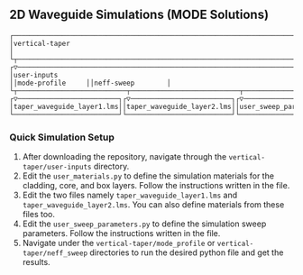 ## 2D Waveguide Simulations (MODE Solutions)

    ┌─────────────────────────────────────────────────────────────────────────────────────────────────────────┐                                      
    │vertical-taper                                                                                           │                                      
    └┬────────────────────────────────────────────────────────────────────────────────────┬──────────────────┬┘                                      
    ┌▽──────────────────────────────────────────────────────────────────────────────────┐┌▽────────────────┐┌▽─────────────────┐                     
    │user-inputs                                                                        ││mode-profile     ││neff-sweep        │                     
    └┬───────────────────────────┬───────────────────────────┬─────────────────────────┬┘└────────────────┬┘└─────────────────┬┘                     
    ┌▽─────────────────────────┐┌▽─────────────────────────┐┌▽───────────────────────┐┌▽────────────────┐┌▽─────────────────┐┌▽─────────────────────┐
    │taper_waveguide_layer1.lms││taper_waveguide_layer2.lms││user_sweep_parameters.py││user_materials.py││mode_profile_2D.py││neff_width_sweep_2D.py│
    └──────────────────────────┘└──────────────────────────┘└────────────────────────┘└─────────────────┘└──────────────────┘└──────────────────────┘
    
    

### Quick Simulation Setup

1. After downloading the repository, navigate through the `vertical-taper/user-inputs` directory.
2. Edit the `user_materials.py` to define the simulation materials for the cladding, core, and box layers. Follow the instructions written in the file.
3. Edit the two files namely `taper_waveguide_layer1.lms` and `taper_waveguide_layer2.lms`. You can also define materials from these files too.
4. Edit the `user_sweep_parameters.py` to define the simulation sweep parameters. Follow the instructions written in the file.
5. Navigate under the `vertical-taper/mode_profile` or `vertical-taper/neff_sweep` directories to run the desired python file and get the results.
